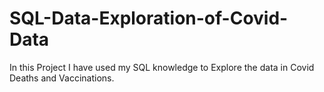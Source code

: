# SQL-Data-Exploration-of-Covid-Data
In this Project I have used my SQL knowledge to Explore the data in Covid Deaths and Vaccinations.
